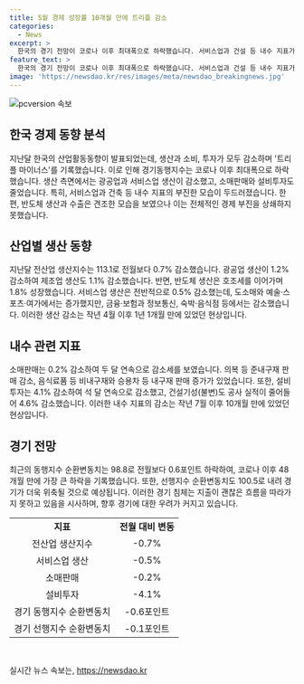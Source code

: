 ```yaml
---
title: 5월 경제 성장률 10개월 만에 트리플 감소
categories:
  - News
excerpt: >
  한국의 경기 전망이 코로나 이후 최대폭으로 하락했습니다. 서비스업과 건설 등 내수 지표가 부진한 가운데, 생산과 투자가 일제히 감소했습니다. 전산업 생산지수는 0.7% 떨어지며, 제조업과 서비스업 생산도 감소했습니다. 또한, 소매판매는 2달 연속으로 줄었으며, 설비투자도 4.1% 감소했습니다. 건설기성과 건설수주도 모두 감소세를 보였고, 경기 동행지수와 선행지수도 하락했습니다. 이러한 경제 상황은 국민 소득 증가율과 관련된 데이터도 나타내고 있습니다.
feature_text: >
  한국의 경기 전망이 코로나 이후 최대폭으로 하락했습니다. 서비스업과 건설 등 내수 지표가 부진한 가운데, 생산과 투자가 일제히 감소했습니다. 전산업 생산지수는 0.7% 떨어지며, 제조업과 서비스업 생산도 감소했습니다. 또한, 소매판매는 2달 연속으로 줄었으며, 설비투자도 4.1% 감소했습니다. 건설기성과 건설수주도 모두 감소세를 보였고, 경기 동행지수와 선행지수도 하락했습니다. 이러한 경제 상황은 국민 소득 증가율과 관련된 데이터도 나타내고 있습니다.
image: 'https://newsdao.kr/res/images/meta/newsdao_breakingnews.jpg'
---
```


<p><img src="https://newsdao.kr/res/images/meta/newsdao_breakingnews.jpg" alt="pcversion 속보" /></p>

<h2 data-ke-size="size26">한국 경제 동향 분석</h2>

<p data-ke-size="size16">지난달 한국의 산업활동동향이 발표되었는데, 생산과 소비, 투자가 모두 감소하며 '트리플 마이너스'를 기록했습니다. 이로 인해 경기동행지수는 코로나 이후 최대폭으로 하락했습니다. 생산 측면에서는 광공업과 서비스업 생산이 감소했고, 소매판매와 설비투자도 줄었습니다. 특히, 서비스업과 건축 등 내수 지표의 부진한 모습이 두드러졌습니다. 한편, 반도체 생산과 수출은 견조한 모습을 보였으나 이는 전체적인 경제 부진을 상쇄하지 못했습니다.</p>

<h2 data-ke-size="size26">산업별 생산 동향</h2>

<p>지난달 전산업 생산지수는 113.1로 전월보다 0.7% 감소했습니다. 광공업 생산이 1.2% 감소하여 제조업 생산도 1.1% 감소했습니다. 반면, 반도체 생산은 호조세를 이어가며 1.8% 성장했습니다. 서비스업 생산은 전반적으로 0.5% 감소했는데, 도소매와 예술·스포츠·여가에서는 증가했지만, 금융·보험과 정보통신, 숙박·음식점 등에서는 감소했습니다. 이러한 생산 감소는 작년 4월 이후 1년 1개월 만에 있었던 현상입니다.</p>

<h2 data-ke-size="size26">내수 관련 지표</h2>

<p>소매판매는 0.2% 감소하여 두 달 연속으로 감소세를 보였습니다. 의복 등 준내구재 판매 감소, 음식료품 등 비내구재와 승용차 등 내구재 판매 증가가 있었습니다. 또한, 설비투자는 4.1% 감소하여 석 달 연속으로 감소했고, 건설기성(불변)도 공사 실적이 줄어들어 4.6% 감소했습니다. 이러한 내수 지표의 감소는 작년 7월 이후 10개월 만에 있었던 현상입니다.</p>

<h2 data-ke-size="size26">경기 전망</h2>

<p>최근의 동행지수 순환변동치는 98.8로 전월보다 0.6포인트 하락하여, 코로나 이후 48개월 만에 가장 큰 하락을 기록했습니다. 또한, 선행지수 순환변동치도 100.5로 내려 경기가 더욱 위축될 것으로 예상됩니다. 이러한 경기 침체는 지출이 괜찮은 흐름을 따라가지 못하고 있음을 시사하며, 향후 경기에 대한 우려가 커지고 있습니다.</p>

<table>
    <tr>
        <td style="text-align: center; height: 17px;"><b>지표</b></td>
        <td style="text-align: center; height: 17px;"><b>전월 대비 변동</b></td>
    </tr>
    <tr>
        <td style="text-align: center; height: 17px;">전산업 생산지수</td>
        <td style="text-align: center; height: 17px;">-0.7%</td>
    </tr>
    <tr>
        <td style="text-align: center; height: 17px;">서비스업 생산</td>
        <td style="text-align: center; height: 17px;">-0.5%</td>
    </tr>
    <tr>
        <td style="text-align: center; height: 17px;">소매판매</td>
        <td style="text-align: center; height: 17px;">-0.2%</td>
    </tr>
    <tr>
        <td style="text-align: center; height: 17px;">설비투자</td>
        <td style="text-align: center; height: 17px;">-4.1%</td>
    </tr>
    <tr>
        <td style="text-align: center; height: 17px;">경기 동행지수 순환변동치</td>
        <td style="text-align: center; height: 17px;">-0.6포인트</td>
    </tr>
    <tr>
        <td style="text-align: center; height: 17px;">경기 선행지수 순환변동치</td>
        <td style="text-align: center; height: 17px;">-0.1포인트</td>
    </tr>
</table>

<p data-ke-size="size16">&nbsp;</p>
실시간 뉴스 속보는, <a href="https://newsdao.kr" rel="dofollow">https://newsdao.kr</a>


